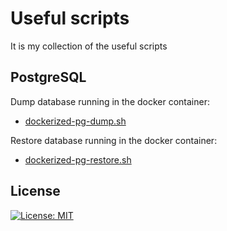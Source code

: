 # Useful scripts

It is my collection of the useful scripts

## PostgreSQL

Dump database running in the docker container:
- [dockerized-pg-dump.sh](./postgres/dockerized-pg-dump.sh)

Restore database running in the docker container:
- [dockerized-pg-restore.sh](./postgres/dockerized-pg-restore.sh)

## License

[![License: MIT](https://img.shields.io/badge/License-MIT-brightgreen.svg)](./LICENSE)
